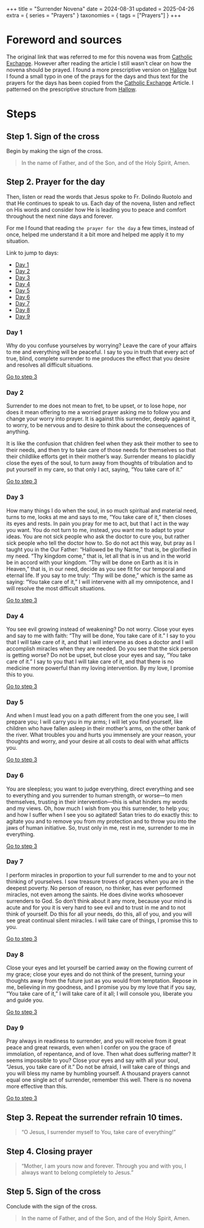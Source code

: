 +++
title = "Surrender Novena"
date = 2024-08-31
updated = 2025-04-26
extra = { series = "Prayers" }
taxonomies = { tags = ["Prayers"] }
+++

# Foreword and sources

The original link that was referred to me for this novena was from [Catholic Exchange][ce].
However after reading the article I still wasn't clear on how the novena should be prayed.
I found a more prescriptive version on [Hallow][hallow] but I found a small typo in one of the prays for the days and thus text for the prayers for the days has been copied from the [Catholic Exchange][ce] Article.
I patterned on the prescriptive structure from [Hallow](hallow).

[hallow]: https://hallow.com/blog/how-to-pray-the-surrender-novena/
[ce]: https://catholicexchange.com/the-surrender-novena-let-jesus-take-care-of-everything/

# Steps

## Step 1. Sign of the cross

Begin by making the sign of the cross.

> In the name of Father, and of the Son, and of the Holy Spirit, Amen.

## Step 2. Prayer for the day

Then, listen or read the words that Jesus spoke to Fr. Dolindo Ruotolo and that He continues to speak to us.
Each day of the novena, listen and reflect on His words and consider how He is leading you to peace and comfort throughout the next nine days and forever.

For me I found that reading `the prayer for the day` a few times, instead of once, helped me understand it a bit more and helped me apply it to my situation.

Link to jump to days:

- [Day 1](#day-1)
- [Day 2](#day-2)
- [Day 3](#day-3)
- [Day 4](#day-4)
- [Day 5](#day-5)
- [Day 6](#day-6)
- [Day 7](#day-7)
- [Day 8](#day-8)
- [Day 9](#day-9)

### Day 1

Why do you confuse yourselves by worrying? Leave the care of your affairs to me and everything will be peaceful.
I say to you in truth that every act of true, blind, complete surrender to me produces the effect that you desire and resolves all difficult situations.

[Go to step 3](#step-3-repeat-the-surrender-refrain-10-times)

### Day 2

Surrender to me does not mean to fret, to be upset, or to lose hope, nor does it mean offering to me a worried prayer asking me to follow you and change your worry into prayer.
It is against this surrender, deeply against it, to worry, to be nervous and to desire to think about the consequences of anything.

It is like the confusion that children feel when they ask their mother to see to their needs, and then try to take care of those needs for themselves so that their childlike efforts get in their mother’s way.
Surrender means to placidly close the eyes of the soul, to turn away from thoughts of tribulation and to put yourself in my care, so that only I act, saying, “You take care of it.”

[Go to step 3](#step-3-repeat-the-surrender-refrain-10-times)

### Day 3

How many things I do when the soul, in so much spiritual and material need, turns to me, looks at me and says to me, “You take care of it,” then closes its eyes and rests.
In pain you pray for me to act, but that I act in the way you want.
You do not turn to me, instead, you want me to adapt to your ideas.
You are not sick people who ask the doctor to cure you, but rather sick people who tell the doctor how to.
So do not act this way, but pray as I taught you in the Our Father: “Hallowed be thy Name,” that is, be glorified in my need.
“Thy kingdom come,” that is, let all that is in us and in the world be in accord with your kingdom.
“Thy will be done on Earth as it is in Heaven,” that is, in our need, decide as you see fit for our temporal and eternal life.
If you say to me truly: “Thy will be done,” which is the same as saying: “You take care of it,” I will intervene with all my omnipotence, and I will resolve the most difficult situations.

[Go to step 3](#step-3-repeat-the-surrender-refrain-10-times)

### Day 4

You see evil growing instead of weakening? Do not worry.
Close your eyes and say to me with faith: “Thy will be done, You take care of it.”
I say to you that I will take care of it, and that I will intervene as does a doctor and I will accomplish miracles when they are needed.
Do you see that the sick person is getting worse? Do not be upset, but close your eyes and say, “You take care of it.”
I say to you that I will take care of it, and that there is no medicine more powerful than my loving intervention.
By my love, I promise this to you.

[Go to step 3](#step-3-repeat-the-surrender-refrain-10-times)

### Day 5

And when I must lead you on a path different from the one you see, I will prepare you; I will carry you in my arms; I will let you find yourself, like children who have fallen asleep in their mother’s arms, on the other bank of the river.
What troubles you and hurts you immensely are your reason, your thoughts and worry, and your desire at all costs to deal with what afflicts you.

[Go to step 3](#step-3-repeat-the-surrender-refrain-10-times)

### Day 6

You are sleepless; you want to judge everything, direct everything and see to everything and you surrender to human strength, or worse—to men themselves, trusting in their intervention—this is what hinders my words and my views.
Oh, how much I wish from you this surrender, to help you; and how I suffer when I see you so agitated! Satan tries to do exactly this: to agitate you and to remove you from my protection and to throw you into the jaws of human initiative.
So, trust only in me, rest in me, surrender to me in everything.

[Go to step 3](#step-3-repeat-the-surrender-refrain-10-times)

### Day 7

I perform miracles in proportion to your full surrender to me and to your not thinking of yourselves.
I sow treasure troves of graces when you are in the deepest poverty.
No person of reason, no thinker, has ever performed miracles, not even among the saints.
He does divine works whosoever surrenders to God.
So don’t think about it any more, because your mind is acute and for you it is very hard to see evil and to trust in me and to not think of yourself.
Do this for all your needs, do this, all of you, and you will see great continual silent miracles.
I will take care of things, I promise this to you.

[Go to step 3](#step-3-repeat-the-surrender-refrain-10-times)

### Day 8

Close your eyes and let yourself be carried away on the flowing current of my grace; close your eyes and do not think of the present, turning your thoughts away from the future just as you would from temptation.
Repose in me, believing in my goodness, and I promise you by my love that if you say, “You take care of it,” I will take care of it all; I will console you, liberate you and guide you.

[Go to step 3](#step-3-repeat-the-surrender-refrain-10-times)

### Day 9

Pray always in readiness to surrender, and you will receive from it great peace and great rewards, even when I confer on you the grace of immolation, of repentance, and of love.
Then what does suffering matter? It seems impossible to you? Close your eyes and say with all your soul, “Jesus, you take care of it.”
Do not be afraid, I will take care of things and you will bless my name by humbling yourself.
A thousand prayers cannot equal one single act of surrender, remember this well.
There is no novena more effective than this.

[Go to step 3](#step-3-repeat-the-surrender-refrain-10-times)

## Step 3. Repeat the surrender refrain 10 times.

> “O Jesus, I surrender myself to You, take care of everything!”

## Step 4. Closing prayer

> “Mother, I am yours now and forever. Through you and with you, I always want to belong completely to Jesus.”

## Step 5. Sign of the cross

Conclude with the sign of the cross.

> In the name of Father, and of the Son, and of the Holy Spirit, Amen.
